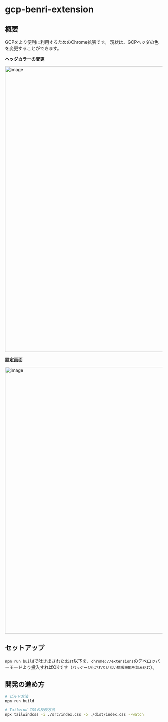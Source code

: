 # gcp-benri-extension
## 概要
GCPをより便利に利用するためのChrome拡張です。
現状は、GCPヘッダの色を変更することができます。

**ヘッダカラーの変更**

<img width="911" alt="image" src="https://user-images.githubusercontent.com/18514782/168275833-cbccb8f5-6bbf-45af-a238-015c5e164612.png">

**設定画面**

<img width="850" alt="image" src="https://user-images.githubusercontent.com/18514782/168275903-bac509e9-a980-4d34-8681-f5ca332d1a65.png">

## セットアップ
`npm run build`で吐き出された`dist`以下を、`chrome://extensions`のデベロッパーモードより投入すればOKです（`パッケージ化されていない拡張機能を読み込む`）。

## 開発の進め方
```sh
# ビルド方法
npm run build

# Tailwind CSSの反映方法
npx tailwindcss -i ./src/index.css -o ./dist/index.css --watch
```
